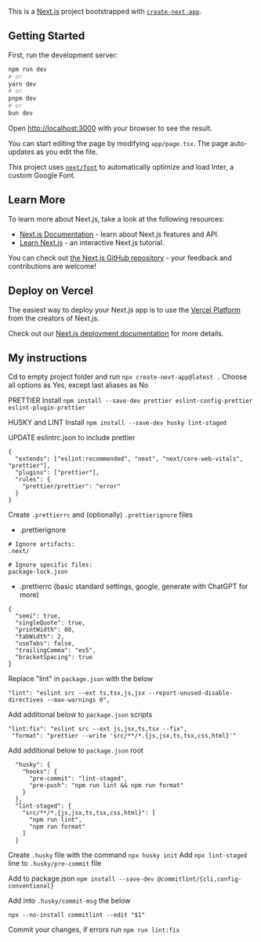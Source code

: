 This is a [Next.js](https://nextjs.org/) project bootstrapped with [`create-next-app`](https://github.com/vercel/next.js/tree/canary/packages/create-next-app).

## Getting Started

First, run the development server:

```bash
npm run dev
# or
yarn dev
# or
pnpm dev
# or
bun dev
```

Open [http://localhost:3000](http://localhost:3000) with your browser to see the result.

You can start editing the page by modifying `app/page.tsx`. The page auto-updates as you edit the file.

This project uses [`next/font`](https://nextjs.org/docs/basic-features/font-optimization) to automatically optimize and load Inter, a custom Google Font.

## Learn More

To learn more about Next.js, take a look at the following resources:

- [Next.js Documentation](https://nextjs.org/docs) - learn about Next.js features and API.
- [Learn Next.js](https://nextjs.org/learn) - an interactive Next.js tutorial.

You can check out [the Next.js GitHub repository](https://github.com/vercel/next.js/) - your feedback and contributions are welcome!

## Deploy on Vercel

The easiest way to deploy your Next.js app is to use the [Vercel Platform](https://vercel.com/new?utm_medium=default-template&filter=next.js&utm_source=create-next-app&utm_campaign=create-next-app-readme) from the creators of Next.js.

Check out our [Next.js deployment documentation](https://nextjs.org/docs/deployment) for more details.

## My instructions

Cd to empty project folder and run `npx create-next-app@latest .`
Choose all options as Yes, except last aliases as No

PRETTIER
Install `npm install --save-dev prettier eslint-config-prettier eslint-plugin-prettier`

HUSKY and LINT
Install `npm install --save-dev husky lint-staged`

UPDATE eslintrc.json to include prettier

```
{
  "extends": ["eslint:recommended", "next", "next/core-web-vitals", "prettier"],
  "plugins": ["prettier"],
  "rules": {
    "prettier/prettier": "error"
  }
}
```

Create `.prettierrc` and (optionally) `.prettierignore` files

- .prettierignore

```
# Ignore artifacts:
.next/

# Ignore specific files:
package-lock.json
```

- .prettierrc (basic standard settings, google, generate with ChatGPT for more)

```
{
  "semi": true,
  "singleQuote": true,
  "printWidth": 80,
  "tabWidth": 2,
  "useTabs": false,
  "trailingComma": "es5",
  "bracketSpacing": true
}
```

Replace "lint" in `package.json` with the below

```
"lint": "eslint src --ext ts,tsx,js,jsx --report-unused-disable-directives --max-warnings 0",
```

Add additional below to `package.json` scripts

```
"lint:fix": "eslint src --ext js,jsx,ts,tsx --fix",
 "format": "prettier --write 'src/**/*.{js,jsx,ts,tsx,css,html}'"
```

Add additional below to `package.json` root

```
  "husky": {
    "hooks": {
      "pre-commit": "lint-staged",
      "pre-push": "npm run lint && npm run format"
    }
  },
  "lint-staged": {
    "src/**/*.{js,jsx,ts,tsx,css,html}": [
      "npm run lint",
      "npm run format"
    ]
  }
```

Create `.husky` file with the command `npx husky init`
Add `npx lint-staged` line to `.husky/pre-commit` file

Add to package.json
`npm install --save-dev @commitlint/{cli,config-conventional}`

Add into `.husky/commit-msg` the below

```
npx --no-install commitlint --edit "$1"
```

Commit your changes, if errors run `npm run lint:fix`
